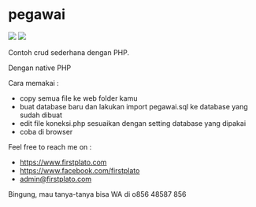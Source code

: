 # pegawai

<img src="https://img.shields.io/github/license/ipang-dwi/xdesktop.svg" /> <img src="https://img.shields.io/badge/lab-firstplato.com-red.svg" />

Contoh crud sederhana dengan PHP.

Dengan native PHP

Cara memakai :
- copy semua file ke web folder kamu
- buat database baru dan lakukan import pegawai.sql ke database yang sudah dibuat
- edit file koneksi.php sesuaikan dengan setting database yang dipakai
- coba di browser

Feel free to reach me on :
- https://www.firstplato.com
- https://www.facebook.com/firstplato
- admin@firstplato.com

Bingung, mau tanya-tanya bisa WA di o856 48587 856
